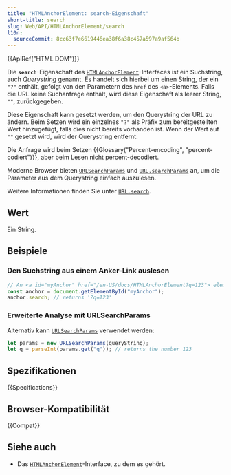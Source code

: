 ```yaml
---
title: "HTMLAnchorElement: search-Eigenschaft"
short-title: search
slug: Web/API/HTMLAnchorElement/search
l10n:
  sourceCommit: 8cc63f7e6619446ea38f6a38c457a597a9af564b
---
```


{{ApiRef("HTML DOM")}}

Die **`search`**-Eigenschaft des [`HTMLAnchorElement`](/de/docs/Web/API/HTMLAnchorElement)-Interfaces ist ein Suchstring, auch _Querystring_ genannt. Es handelt sich hierbei um einen String, der ein `"?"` enthält, gefolgt von den Parametern des `href` des `<a>`-Elements. Falls die URL keine Suchanfrage enthält, wird diese Eigenschaft als leerer String, `""`, zurückgegeben.

Diese Eigenschaft kann gesetzt werden, um den Querystring der URL zu ändern. Beim Setzen wird ein einzelnes `"?"` als Präfix zum bereitgestellten Wert hinzugefügt, falls dies nicht bereits vorhanden ist. Wenn der Wert auf `""` gesetzt wird, wird der Querystring entfernt.

Die Anfrage wird beim Setzen {{Glossary("Percent-encoding", "percent-codiert")}}, aber beim Lesen nicht percent-decodiert.

Moderne Browser bieten
[`URLSearchParams`](/de/docs/Web/API/URLSearchParams/get#examples)
und 
[`URL.searchParams`](/de/docs/Web/API/URL/searchParams#examples) 
an, um die Parameter aus dem Querystring einfach auszulesen.

Weitere Informationen finden Sie unter [`URL.search`](/de/docs/Web/API/URL/search).

## Wert

Ein String.

## Beispiele

### Den Suchstring aus einem Anker-Link auslesen

```js
// An <a id="myAnchor" href="/en-US/docs/HTMLAnchorElement?q=123"> element is in the document
const anchor = document.getElementById("myAnchor");
anchor.search; // returns '?q=123'
```

### Erweiterte Analyse mit URLSearchParams

Alternativ kann [`URLSearchParams`](/de/docs/Web/API/URLSearchParams/get#examples) verwendet werden:

```js
let params = new URLSearchParams(queryString);
let q = parseInt(params.get("q")); // returns the number 123
```

## Spezifikationen

{{Specifications}}

## Browser-Kompatibilität

{{Compat}}

## Siehe auch

- Das [`HTMLAnchorElement`](/de/docs/Web/API/HTMLAnchorElement)-Interface, zu dem es gehört.

